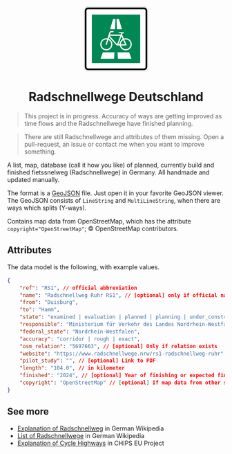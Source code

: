 
<div align="center">
    <img src="media/radschnellweg-stvo-sign.svg" width="150">
    <h1>Radschnellwege Deutschland</h1>
</div>

> This project is in progress. Accuracy of ways are getting improved as time flows and the Radschnellwege have finished planning.

> There are still Radschnellwege and attributes of them missing. Open a pull-request, an issue or contact me when you want to improve something.

A list, map, database (call it how you like) of planned, currently build and finished fietssnelweg (Radschnellwege) in Germany. All handmade and updated manually.

The format is a [GeoJSON](https://geojson.org/) file. Just open it in your favorite GeoJSON viewer. The GeoJSON consists of `LineString` and `MultiLineString`, when there are ways which splits (Y-ways).

Contains map data from OpenStreetMap, which has the attribute `copyright="OpenStreetMap"`; © OpenStreetMap contributors.

## Attributes

The data model is the following, with example values.

```json
{
    "ref": "RS1", // official abbreviation
    "name": "Radschnellweg Ruhr RS1", // [optional] only if official name
    "from": "Duisburg",
    "to": "Hamm",
    "state": "examined | evaluation | planned | planning | under_construction | partly_built | built | not_realised | test",
    "responsible": "Ministerium für Verkehr des Landes Nordrhein-Westfalen", // contracting authorities
    "federal_state": "Nordrhein-Westfalen",
    "accuracy": "corridor | rough | exact", 
    "osm_relation": "5697663", // [optional] Only if relation exists
    "website": "https://www.radschnellwege.nrw/rs1-radschnellweg-ruhr",
    "pilot_study": "", // [optional] Link to PDF
    "length": "104.0", // in kilometer
    "finished": "2024", // [optional] Year of finishing or expected finishing 
    "copyright": "OpenStreetMap" // [optional] If map data from other source
}
```

## See more

- [Explanation of Radschnellweg](https://de.wikipedia.org/wiki/Radschnellweg) in German Wikipedia
- [List of Radschnellwege](https://de.wikipedia.org/wiki/Liste_der_Radschnellverbindungen_in_Deutschland) in German Wikipedia
- [Explanation of Cycle Highways](https://cyclehighways.eu/about/what-is-a-cycle-highway.html) in CHIPS EU Project
